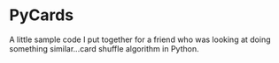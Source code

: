 # PyCards
A little sample code I put together for a friend who was looking at doing something similar...card shuffle algorithm in Python.
